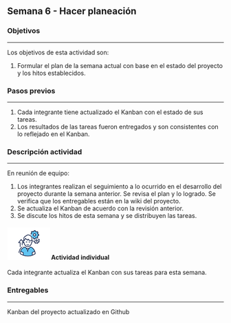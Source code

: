 ## Semana 6 - Hacer planeación



### Objetivos
----
Los objetivos de esta actividad son:


1. Formular el plan de la semana actual con base en el estado del proyecto y los hitos establecidos.
   
### Pasos previos
----
1. Cada integrante tiene actualizado el Kanban con el estado de sus tareas. 
2. Los resultados de las tareas fueron entregados y son consistentes con lo reflejado en el Kanban. 

### Descripción actividad
----

En reunión de equipo:
1. Los integrantes realizan el seguimiento a lo ocurrido en el desarrollo del proyecto durante la semana anterior. 
   Se revisa el plan y lo logrado. Se verifica que los entregables están en la wiki del proyecto. 
2. Se actualiza el Kanban de acuerdo con la revisión anterior. 
3. Se discute los hitos de esta semana y se distribuyen las tareas.
   
#### ![](./../../assets/images/individuo.png) Actividad individual

Cada integrante actualiza el Kanban con sus tareas para esta semana. 

### Entregables
---
Kanban del proyecto actualizado en Github
